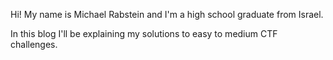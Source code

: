 Hi! My name is Michael Rabstein and I'm a high school graduate from Israel.

In this blog I'll be explaining my solutions to easy to medium CTF challenges.
